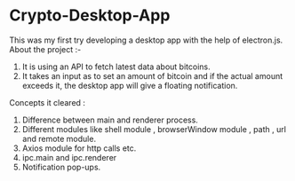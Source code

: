 # Crypto-Desktop-App 
This was my first try developing a desktop app with the help of electron.js.
About the project :-
1. It is using an API to fetch latest data about bitcoins.
2. It takes an input as to set an amount of bitcoin and if the actual amount exceeds it, 
   the desktop app will give a floating notification.
   
Concepts it cleared :
1. Difference between main and renderer process.
2. Different modules like shell module , browserWindow module , path , url and remote module.
3. Axios module for http calls etc.
4. ipc.main and ipc.renderer
5. Notification pop-ups.
